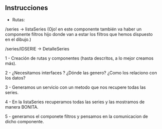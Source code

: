 ## Instrucciones

  - Rutas:

  /series -> listaSeries  (Ojo! en este componente también va haber un componente filtros hijo donde van a estar los filtros que hemos dispuesto en el dibujo.)
  
  /series/IDSERIE -> DetalleSeries

  1 - Creación de rutas y componentes (hasta descritos, a lo mejor creamos más).

  2 - ¿Necesitamos interfaces ? ¿Dónde las genero? ¿Como los relaciono con los datos?

  3 - Generamos un servicio con un metodo que nos recupere todas las series.

  4 - En la listaSeries recuperamos todas las series y las mostramos de manera BONITA.

  5 - generamos el componete filtros y pensamos en la comunicacion de dicho componente.

